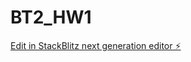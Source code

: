 # BT2_HW1

[Edit in StackBlitz next generation editor ⚡️](https://stackblitz.com/~/github.com/sanjayxzz/BT2_HW1)
